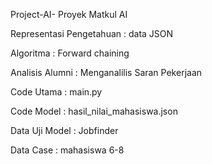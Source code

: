 Project-AI-
Proyek Matkul AI

Representasi Pengetahuan : data JSON

Algoritma : Forward chaining

Analisis Alumni : Menganalilis Saran Pekerjaan

Code Utama : main.py

Code Model : hasil_nilai_mahasiswa.json

Data Uji Model : Jobfinder

Data Case : mahasiswa 6-8
